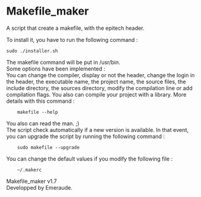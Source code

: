 Makefile_maker
==============

A script that create a makefile, with the epitech header.

To install it, you have to run the following command :

   	sudo ./installer.sh

The makefile command will be put in /usr/bin.  
Some options have been implemented :  
You can change the compiler, display or not the header, change the login in the header, the executable name, the project name, the source files, the include directory, the sources directory, modify the compilation line or add compilation flags. You also can compile your project with a library. More details with this command :

    	makefile --help

You also can read the man. ;)  
The script check automatically if a new version is available. In that event, you can upgrade the script by running the following command :

    	sudo makefile --upgrade

You can change the default values if you modify the following file :

    	~/.makerc

Makefile_maker v1.7  
Developped by Emeraude.
